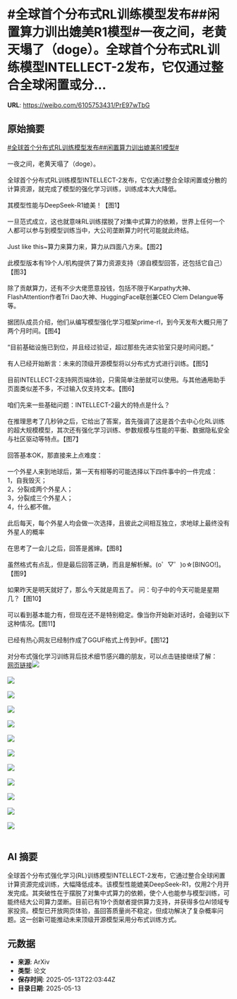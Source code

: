 # #全球首个分布式RL训练模型发布##闲置算力训出媲美R1模型#一夜之间，老黄天塌了（doge）。全球首个分布式RL训练模型INTELLECT-2发布，它仅通过整合全球闲置或分...

**URL**: https://weibo.com/6105753431/PrE97wTbG

## 原始摘要

<a href="https://m.weibo.cn/search?containerid=231522type%3D1%26t%3D10%26q%3D%23%E5%85%A8%E7%90%83%E9%A6%96%E4%B8%AA%E5%88%86%E5%B8%83%E5%BC%8FRL%E8%AE%AD%E7%BB%83%E6%A8%A1%E5%9E%8B%E5%8F%91%E5%B8%83%23&amp;extparam=%23%E5%85%A8%E7%90%83%E9%A6%96%E4%B8%AA%E5%88%86%E5%B8%83%E5%BC%8FRL%E8%AE%AD%E7%BB%83%E6%A8%A1%E5%9E%8B%E5%8F%91%E5%B8%83%23" data-hide=""><span class="surl-text">#全球首个分布式RL训练模型发布#</span></a><a href="https://m.weibo.cn/search?containerid=231522type%3D1%26t%3D10%26q%3D%23%E9%97%B2%E7%BD%AE%E7%AE%97%E5%8A%9B%E8%AE%AD%E5%87%BA%E5%AA%B2%E7%BE%8ER1%E6%A8%A1%E5%9E%8B%23&amp;extparam=%23%E9%97%B2%E7%BD%AE%E7%AE%97%E5%8A%9B%E8%AE%AD%E5%87%BA%E5%AA%B2%E7%BE%8ER1%E6%A8%A1%E5%9E%8B%23" data-hide=""><span class="surl-text">#闲置算力训出媲美R1模型#</span></a><br><br>一夜之间，老黄天塌了（doge）。<br><br>全球首个分布式RL训练模型INTELLECT-2发布，它仅通过整合全球闲置或分散的计算资源，就完成了模型的强化学习训练，训练成本大大降低。<br><br>其模型性能与DeepSeek-R1媲美！【图1】<br><br>一旦范式成立，这也就意味RL训练摆脱了对集中式算力的依赖，世界上任何一个人都可以参与到模型训练当中，大公司垄断算力时代可能就此终结。<br><br>Just like this~算力来算力来，算力从四面八方来。【图2】<br><br>此模型版本有19个人/机构提供了算力资源支持（源自模型回答，还包括它自己）【图3】<br><br>除了贡献算力，还有不少大佬愿意投钱，包括不限于Karpathy大神、FlashAttention作者Tri Dao大神、HuggingFace联创兼CEO Clem Delangue等等。<br><br>据团队成员介绍，他们从编写模型强化学习框架prime-rl，到今天发布大概只用了两个月时间。【图4】<br><br>“目前基础设施已到位，并且经过验证，超过那些先进实验室只是时间问题。”<br><br>有人已经开始断言：未来的顶级开源模型将以分布式方式进行训练。【图5】<br><br>目前INTELLECT-2支持网页端体验，只需简单注册就可以使用。与其他通用助手页面类似差不多，不过输入仅支持文本。【图6】<br><br>咱们先来一些基础问题：INTELLECT-2最大的特点是什么？<br><br>在推理思考了几秒钟之后，它给出了答案，首先强调了这是首个去中心化RL训练的超大规模模型，其次还有强化学习训练、参数规模与性能的平衡、数据隐私安全与社区驱动等特点。【图7】<br><br>回答基本OK，那直接来上点难度：<br><br>一个外星人来到地球后，第一天有相等的可能选择以下四件事中的一件完成：<br>1，自我毁灭；<br>2，分裂成两个外星人；<br>3，分裂成三个外星人；<br>4，什么都不做。<br><br>此后每天，每个外星人均会做一次选择，且彼此之间相互独立，求地球上最终没有外星人的概率<br><br>在思考了一会儿之后，回答是酱婶。【图8】<br><br>虽然格式有点乱，但是最后回答正确，而且是解析解。(o゜▽゜)o☆[BINGO!]。【图9】<br><br>如果昨天是明天就好了，那么今天就是周五了。 问：句子中的今天可能是星期几？【图10】<br><br>可以看到基本能力有，但现在还不是特别稳定。像当你开始新对话时，会碰到以下这种情况。【图11】<br><br>已经有热心网友已经制作成了GGUF格式上传到HF。【图12】<br><br>对分布式强化学习训练背后技术细节感兴趣的朋友，可以点击链接继续了解：<a href="https://weibo.cn/sinaurl?u=https%3A%2F%2Fmp.weixin.qq.com%2Fs%2FNjQi_KAE18YkIBEqttnUuQ" data-hide=""><span class="url-icon"><img style="width: 1rem;height: 1rem" src="https://h5.sinaimg.cn/upload/2015/09/25/3/timeline_card_small_web_default.png" referrerpolicy="no-referrer"></span><span class="surl-text">网页链接</span></a><img style="" src="https://tvax4.sinaimg.cn/large/006Fd7o3gy1i1dzhxdgtsj30zk083dir.jpg" referrerpolicy="no-referrer"><br><br><img style="" src="https://tvax1.sinaimg.cn/large/006Fd7o3gy1i1dzi1a6l8j30zk0kxqhi.jpg" referrerpolicy="no-referrer"><br><br><img style="" src="https://tvax1.sinaimg.cn/large/006Fd7o3gy1i1dzidqx6rg31480ukb2a.gif" referrerpolicy="no-referrer"><br><br><img style="" src="https://tvax3.sinaimg.cn/large/006Fd7o3gy1i1dziemj8tj30ls0hiwj2.jpg" referrerpolicy="no-referrer"><br><br><img style="" src="https://tvax1.sinaimg.cn/large/006Fd7o3gy1i1dzignfehj30m403g3zh.jpg" referrerpolicy="no-referrer"><br><br><img style="" src="https://tvax3.sinaimg.cn/large/006Fd7o3gy1i1dziizpz4j30zk0nvn0e.jpg" referrerpolicy="no-referrer"><br><br><img style="" src="https://tvax3.sinaimg.cn/large/006Fd7o3gy1i1dzk7x7zpg30pu0kdqvc.gif" referrerpolicy="no-referrer"><br><br><img style="" src="https://tvax2.sinaimg.cn/large/006Fd7o3gy1i1dzkceg3yg30qi0q0u11.gif" referrerpolicy="no-referrer"><br><br><img style="" src="https://tvax3.sinaimg.cn/large/006Fd7o3gy1i1dzix72emj30xk0xuwmb.jpg" referrerpolicy="no-referrer"><br><br><img style="" src="https://tvax4.sinaimg.cn/large/006Fd7o3gy1i1dzkt5gsqg30ox0lkqv6.gif" referrerpolicy="no-referrer"><br><br><img style="" src="https://tvax3.sinaimg.cn/large/006Fd7o3gy1i1dzj6ztfpj30j404emxj.jpg" referrerpolicy="no-referrer"><br><br><img style="" src="https://tvax1.sinaimg.cn/large/006Fd7o3gy1i1dzj93sn3j30zk0sx169.jpg" referrerpolicy="no-referrer"><br><br>

## AI 摘要

全球首个分布式强化学习(RL)训练模型INTELLECT-2发布，它通过整合全球闲置计算资源完成训练，大幅降低成本。该模型性能媲美DeepSeek-R1，仅用2个月开发完成。其突破性在于摆脱了对集中式算力的依赖，使个人也能参与模型训练，可能终结大公司算力垄断。目前已有19个贡献者提供算力支持，并获得多位AI领域专家投资。模型已开放网页体验，虽回答质量尚不稳定，但成功解决了复杂概率问题。这一创新可能推动未来顶级开源模型采用分布式训练方式。

## 元数据

- **来源**: ArXiv
- **类型**: 论文
- **保存时间**: 2025-05-13T22:03:44Z
- **目录日期**: 2025-05-13

